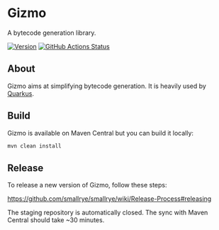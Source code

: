 # Gizmo

A bytecode generation library.

[![Version](https://img.shields.io/maven-central/v/io.quarkus.gizmo/gizmo?logo=apache-maven&style=for-the-badge)](https://search.maven.org/artifact/io.quarkus.gizmo/gizmo)
[![GitHub Actions Status](<https://img.shields.io/github/actions/workflow/status/quarkusio/gizmo/build.yml?branch=main&logo=GitHub&style=for-the-badge>)](https://github.com/quarkusio/gizmo/actions?query=workflow%3A%22Gizmo+2+CI%22)

## About

Gizmo aims at simplifying bytecode generation.
It is heavily used by [Quarkus](https://quarkus.io).
 
## Build

Gizmo is available on Maven Central but you can build it locally:

```bash
mvn clean install
```

## Release

To release a new version of Gizmo, follow these steps:

https://github.com/smallrye/smallrye/wiki/Release-Process#releasing

The staging repository is automatically closed. The sync with Maven Central should take ~30 minutes.
